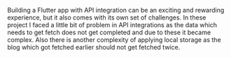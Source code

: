 Building a Flutter app with API integration can be an exciting and rewarding experience, but it also comes with its own set of challenges. 
In these project I faced a little bit of problem in API integrations as the data which needs to get fetch does not get completed and due to these it became complex. Also there is another complexity of applying local storage as the blog which got fetched earlier should not get fetched twice. 
